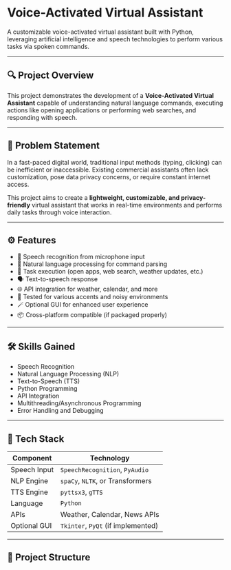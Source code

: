 # Voice-Activated Virtual Assistant

A customizable voice-activated virtual assistant built with Python, leveraging artificial intelligence and speech technologies to perform various tasks via spoken commands.

---

## 🔍 Project Overview

This project demonstrates the development of a **Voice-Activated Virtual Assistant** capable of understanding natural language commands, executing actions like opening applications or performing web searches, and responding with speech.

---

## 🎯 Problem Statement

In a fast-paced digital world, traditional input methods (typing, clicking) can be inefficient or inaccessible. Existing commercial assistants often lack customization, pose data privacy concerns, or require constant internet access.

This project aims to create a **lightweight, customizable, and privacy-friendly** virtual assistant that works in real-time environments and performs daily tasks through voice interaction.

---

## ⚙️ Features

- 🎤 Speech recognition from microphone input
- 🧠 Natural language processing for command parsing
- 🔁 Task execution (open apps, web search, weather updates, etc.)
- 🗣️ Text-to-speech response
- 🌐 API integration for weather, calendar, and more
- 🧪 Tested for various accents and noisy environments
- 🪄 Optional GUI for enhanced user experience
- 📦 Cross-platform compatible (if packaged properly)

---

## 🛠️ Skills Gained

- Speech Recognition
- Natural Language Processing (NLP)
- Text-to-Speech (TTS)
- Python Programming
- API Integration
- Multithreading/Asynchronous Programming
- Error Handling and Debugging

---

## 🧱 Tech Stack

| Component         | Technology                         |
|------------------|-------------------------------------|
| Speech Input      | `SpeechRecognition`, `PyAudio`     |
| NLP Engine        | `spaCy`, `NLTK`, or Transformers   |
| TTS Engine        | `pyttsx3`, `gTTS`                  |
| Language          | `Python`                           |
| APIs              | Weather, Calendar, News APIs       |
| Optional GUI      | `Tkinter`, `PyQt` (if implemented) |

---

## 🧪 Project Structure

